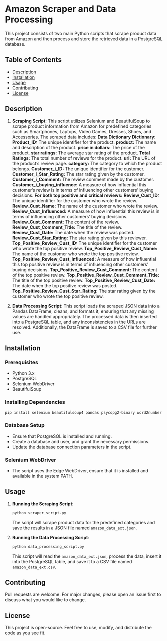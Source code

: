 # Amazon Scraper and Data Processing

This project consists of two main Python scripts that scrape product data from Amazon and then process and store the retrieved data in a PostgreSQL database.

## Table of Contents
- [Description](#description)
- [Installation](#installation)
- [Usage](#usage)
- [Contributing](#contributing)
- [License](#license)

## Description

1. **Scraping Script**: This script utilizes Selenium and BeautifulSoup to scrape product information from Amazon for predefined categories such as Smartphones, Laptops, Video Games, Dresses, Shoes, and Accessories. The scraped data includes:
   **Data Dictionary**
      **Dictionary:**
      **Product_ID:** The unique identifier for the product.
      **product:** The name and description of the product.
      **price in dollars:** The price of the product.
      **star ratings:** The average star rating of the product.
      **Total Ratings:** The total number of reviews for the product.
      **url:** The URL of the product’s review page.
      **category:** The category to which the product belongs.
      **Customer_i_ID:** The unique identifier for the customer.
      **Customer_i_Star_Rating:** The star rating given by the customer.
      **Customer_i_Comment:** The review comment made by the customer.
      **Customer_i_buying_influence:** A measure of how influential this customer’s review is in terms of influencing other customers’ buying decisions.
      **For both top positive and critical reviews:**
      **Review_Cust_ID:** The unique identifier for the customer who wrote the review.
      **Review_Cust_Name:** The name of the customer who wrote the review.
      **Review_Cust_Influenced:** A measure of how influential this review is in terms of influencing other customers’ buying decisions.
      **Review_Cust_Comment:** The content of the review.
      **Review_Cust_Comment_Title:** The title of the review.
      **Review_Cust_Date:** The date when the review was posted.
      **Review_Cust_Star_Rating:** The star rating given by this reviewer.
      **Top_Positive_Review_Cust_ID:** The unique identifier for the customer who wrote the top positive review.
      **Top_Positive_Review_Cust_Name:** The name of the customer who wrote the top positive review.
      **Top_Positive_Review_Cust_Influenced:** A measure of how influential this top positive review is in terms of influencing other customers' buying decisions.
      **Top_Positive_Review_Cust_Comment:** The content of the top positive review.
      **Top_Positive_Review_Cust_Comment_Title:** The title of the top positive review.
      **Top_Positive_Review_Cust_Date:** The date when the top positive review was posted.
      **Top_Positive_Review_Cust_Star_Rating:** The star rating given by the customer who wrote the top positive review.


2. **Data Processing Script**: This script loads the scraped JSON data into a Pandas DataFrame, cleans, and formats it, ensuring that any missing values are handled appropriately. The processed data is then inserted into a PostgreSQL table, and any inconsistencies in the URLs are resolved. Additionally, the DataFrame is saved to a CSV file for further use.

## Installation

### Prerequisites
- Python 3.x
- PostgreSQL
- Selenium WebDriver
- BeautifulSoup

### Installing Dependencies
```sh
pip install selenium beautifulsoup4 pandas psycopg2-binary word2number webdriver-manager
```

### Database Setup
- Ensure that PostgreSQL is installed and running.
- Create a database and user, and grant the necessary permissions.
- Update the database connection parameters in the script.

### Selenium WebDriver
- The script uses the Edge WebDriver, ensure that it is installed and available in the system PATH.

## Usage

1. **Running the Scraping Script**: 
   ```sh
   python scraper_script.py
   ```
   The script will scrape product data for the predefined categories and save the results in a JSON file named `amazon_data_ext.json`.

2. **Running the Data Processing Script**: 
   ```sh
   python data_processing_script.py
   ```
   This script will read the `amazon_data_ext.json`, process the data, insert it into the PostgreSQL table, and save it to a CSV file named `amazon_data_ext.csv`.

## Contributing

Pull requests are welcome. For major changes, please open an issue first to discuss what you would like to change.

## License

This project is open-source. Feel free to use, modify, and distribute the code as you see fit.